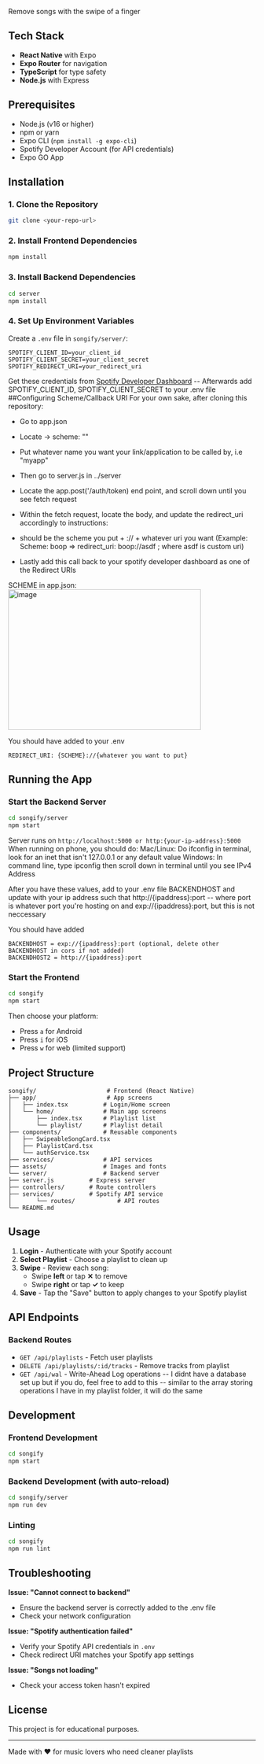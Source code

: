 Remove songs with the swipe of a finger

## Tech Stack

- **React Native** with Expo
- **Expo Router** for navigation
- **TypeScript** for type safety
- **Node.js** with Express

## Prerequisites

- Node.js (v16 or higher)
- npm or yarn
- Expo CLI (`npm install -g expo-cli`)
- Spotify Developer Account (for API credentials)
- Expo GO App

## Installation

### 1. Clone the Repository
```bash
git clone <your-repo-url>
```

### 2. Install Frontend Dependencies
```bash
npm install
```

### 3. Install Backend Dependencies
```bash
cd server
npm install
```

### 4. Set Up Environment Variables

Create a `.env` file in `songify/server/`:
```env
SPOTIFY_CLIENT_ID=your_client_id
SPOTIFY_CLIENT_SECRET=your_client_secret
SPOTIFY_REDIRECT_URI=your_redirect_uri
```

Get these credentials from [Spotify Developer Dashboard](https://developer.spotify.com/dashboard)
-- Afterwards add SPOTIFY_CLIENT_ID, SPOTIFY_CLIENT_SECRET to your .env file
##Configuring Scheme/Callback URI
For your own sake, after cloning this repository:
- Go to app.json
- Locate -> scheme: ""

- Put whatever name you want your link/application to be called by, i.e "myapp"
- Then go to server.js in ../server
- Locate the app.post('/auth/token) end point, and scroll down until you see fetch request
- Within the fetch request, locate the body, and update the redirect_uri accordingly to instructions:
- should be the scheme you put + :// + whatever uri you want (Example: Scheme: boop => redirect_uri: boop://asdf ; where asdf is custom uri)
- Lastly add this call back to your spotify developer dashboard as one of the Redirect URIs

SCHEME in app.json:
<img width="392" height="286" alt="image" src="https://github.com/user-attachments/assets/ad509ef8-d34b-4d72-a0cd-f01a80acb043" />

You should have added to your .env
```
REDIRECT_URI: {SCHEME}://{whatever you want to put}
```

## Running the App

### Start the Backend Server
```bash or terminal works
cd songify/server
npm start
```
Server runs on `http://localhost:5000 or http:{your-ip-address}:5000`
When running on phone, you should do:
Mac/Linux:
Do ifconfig in terminal, look for an inet that isn't 127.0.0.1 or any default value
Windows:
In command line, type ipconfig then scroll down in terminal until you see IPv4 Address

After you have these values, add to your .env file
BACKENDHOST and update with your ip address such that http://{ipaddress}:port -- where port is whatever port you're hosting on
and exp://{ipaddress}:port, but this is not neccessary

You should have added
```
BACKENDHOST = exp://{ipaddress}:port (optional, delete other BACKENDHOST in cors if not added)
BACKENDHOST2 = http://{ipaddress}:port
```

### Start the Frontend
```bash
cd songify
npm start
```

Then choose your platform:
- Press `a` for Android
- Press `i` for iOS
- Press `w` for web (limited support)

## Project Structure

```
songify/                    # Frontend (React Native)
├── app/                    # App screens
│   ├── index.tsx          # Login/Home screen
│   └── home/              # Main app screens
│       ├── index.tsx      # Playlist list
│       └── playlist/      # Playlist detail
├── components/            # Reusable components
│   ├── SwipeableSongCard.tsx
│   ├── PlaylistCard.tsx
│   └── authService.tsx
├── services/              # API services
├── assets/                # Images and fonts
└── server/                # Backend server
├── server.js          # Express server
├── controllers/       # Route controllers
├── services/          # Spotify API service
│       └── routes/            # API routes
└── README.md
```

## Usage

1. **Login** - Authenticate with your Spotify account
2. **Select Playlist** - Choose a playlist to clean up
3. **Swipe** - Review each song:
   - Swipe **left** or tap **✕** to remove
   - Swipe **right** or tap **✓** to keep
4. **Save** - Tap the "Save" button to apply changes to your Spotify playlist

## API Endpoints

### Backend Routes
- `GET /api/playlists` - Fetch user playlists
- `DELETE /api/playlists/:id/tracks` - Remove tracks from playlist
- `GET /api/wal` - Write-Ahead Log operations -- I didnt have a database set up but if you do, feel free to add to this
 -- similar to the array storing operations I have in my playlist folder, it will do the same

## Development

### Frontend Development
```bash
cd songify
npm start
```

### Backend Development (with auto-reload)
```bash
cd songify/server
npm run dev
```

### Linting
```bash
cd songify
npm run lint
```

## Troubleshooting

**Issue: "Cannot connect to backend"**
- Ensure the backend server is correctly added to the .env file
- Check your network configuration

**Issue: "Spotify authentication failed"**
- Verify your Spotify API credentials in `.env`
- Check redirect URI matches your Spotify app settings

**Issue: "Songs not loading"**
- Check your access token hasn't expired

## License

This project is for educational purposes.

---

Made with ❤️ for music lovers who need cleaner playlists
